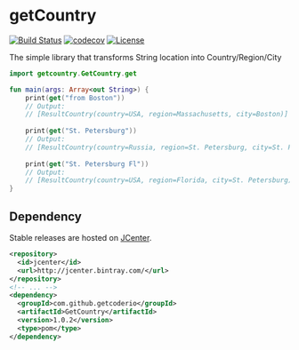 # getCountry 
[![Build Status](https://travis-ci.org/getcoderio/getCountry.svg?branch=master)](https://travis-ci.org/getcoderio/getCountry)
[![codecov](https://codecov.io/gh/getcoderio/getCountry/branch/master/graph/badge.svg)](https://codecov.io/gh/getcoderio/getCountry)
[![License](https://img.shields.io/github/license/getcoderio/getCountry.svg)](https://github.com/getcoderio/getCountry/blob/master/LICENSE)

The simple library that transforms String location into Country/Region/City


```kotlin
import getcountry.GetCountry.get

fun main(args: Array<out String>) {
    print(get("from Boston"))
    // Output:
    // [ResultCountry(country=USA, region=Massachusetts, city=Boston)]
    
    print(get("St. Petersburg"))
    // Output:
    // [ResultCountry(country=Russia, region=St. Petersburg, city=St. Petersburg), ResultCountry(country=USA, region=Florida, city=St. Petersburg)]
    
    print(get("St. Petersburg Fl"))
    // Output:
    // [ResultCountry(country=USA, region=Florida, city=St. Petersburg)]
}
```

## Dependency

Stable releases are hosted on [JCenter](https://bintray.com/bintray/jcenter).

```xml
<repository>
  <id>jcenter</id>
  <url>http://jcenter.bintray.com/</url>
</repository>
<!-- ... -->
<dependency>
  <groupId>com.github.getcoderio</groupId>
  <artifactId>GetCountry</artifactId>
  <version>1.0.2</version>
  <type>pom</type>
</dependency>
```
